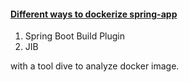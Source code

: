 #### [Different ways to dockerize spring-app](https://jvm-lukas.com/different-ways-to-dockerize-app/)

1. Spring Boot Build Plugin
2. JIB

with a tool dive to analyze docker image. 
